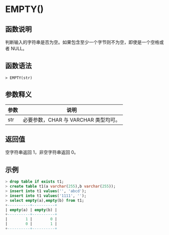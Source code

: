 # **EMPTY()**

## **函数说明**

判断输入的字符串是否为空。如果包含至少一个字节则不为空，即使是一个空格或者 NULL。

## **函数语法**

```
> EMPTY(str)
```

## **参数释义**

|  参数   | 说明  |
|  ----  | ----  |
| str | 必要参数，CHAR 与 VARCHAR 类型均可。 |

## **返回值**

空字符串返回 1，非空字符串返回 0。

## **示例**

```SQL
> drop table if exists t1;
> create table t1(a varchar(255),b varchar(255));
> insert into t1 values('', 'abcd');
> insert into t1 values('1111', '');
> select empty(a),empty(b) from t1;
+----------+----------+
| empty(a) | empty(b) |
+----------+----------+
|        1 |        0 |
|        0 |        1 |
+----------+----------+
```
